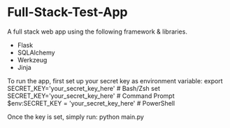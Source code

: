 # Full-Stack-Test-App

A full stack web app using the following framework & libraries. 
- Flask
- SQLAlchemy
- Werkzeug 
- Jinja

To run the app, first set up your secret key as environment variable: 
export SECRET_KEY='your_secret_key_here' # Bash/Zsh
set SECRET_KEY='your_secret_key_here' # Command Prompt
$env:SECRET_KEY = 'your_secret_key_here' # PowerShell

Once the key is set, simply run: python main.py